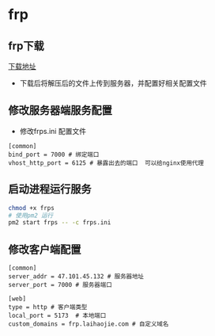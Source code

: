 # frp

## frp下载

[下载地址](https://github.com/fatedier/frp/releases)

- 下载后将解压后的文件上传到服务器，并配置好相关配置文件

## 修改服务器端服务配置

- 修改frps.ini 配置文件

```text
[common]
bind_port = 7000 # 绑定端口
vhost_http_port = 6125 # 暴露出去的端口  可以给nginx使用代理
```

## 启动进程运行服务
  
```sh
chmod +x frps
# 使用pm2 运行
pm2 start frps -- -c frps.ini
```


## 修改客户端配置

```text
[common]
server_addr = 47.101.45.132 # 服务器地址
server_port = 7000 # 服务器端口

[web]
type = http # 客户端类型
local_port = 5173  # 本地端口
custom_domains = frp.laihaojie.com # 自定义域名
```